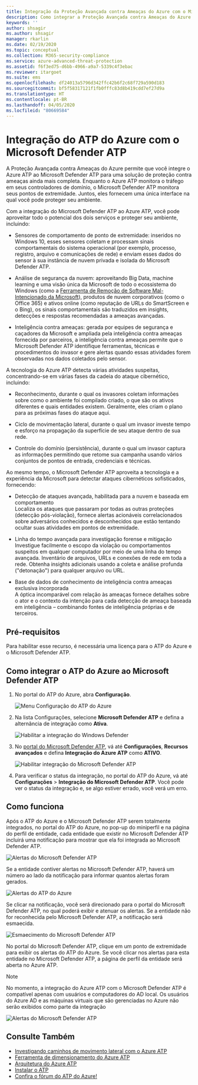 ```yaml
---
title: Integração da Proteção Avançada contra Ameaças do Azure com o Microsoft Defender ATP
description: Como integrar a Proteção Avançada contra Ameaças do Azure com o Microsoft Defender ATP para cobertura completa de detecção de ameaças
keywords: ''
author: shsagir
ms.author: shsagir
manager: rkarlin
ms.date: 02/19/2020
ms.topic: conceptual
ms.collection: M365-security-compliance
ms.service: azure-advanced-threat-protection
ms.assetid: f6f3ed75-d6bb-4966-a9a7-5339c4f3ebac
ms.reviewer: itargoet
ms.suite: ems
ms.openlocfilehash: df24013a5796d342ffc42b6f2c68f729a590d183
ms.sourcegitcommit: bf5f58317121f1fb0fffc83d8b419cdd7ef27d9a
ms.translationtype: HT
ms.contentlocale: pt-BR
ms.lasthandoff: 04/05/2020
ms.locfileid: "80669584"
---
```

# <a name="integrate-azure-atp-with-microsoft-defender-atp"></a>Integração do ATP do Azure com o Microsoft Defender ATP

A Proteção Avançada contra Ameaças do Azure permite que você integre o Azure ATP ao Microsoft Defender ATP para uma solução de proteção contra ameaças ainda mais completa. Enquanto o Azure ATP monitora o tráfego em seus controladores de domínio, o Microsoft Defender ATP monitora seus pontos de extremidade. Juntos, eles fornecem uma única interface na qual você pode proteger seu ambiente.

Com a integração do Microsoft Defender ATP ao Azure ATP, você pode aproveitar todo o potencial dos dois serviços e proteger seu ambiente, incluindo:

- Sensores de comportamento de ponto de extremidade: inseridos no Windows 10, esses sensores coletam e processam sinais comportamentais do sistema operacional (por exemplo, processo, registro, arquivo e comunicações de rede) e enviam esses dados do sensor à sua instância de nuvem privada e isolada do Microsoft Defender ATP.

- Análise de segurança da nuvem: aproveitando Big Data, machine learning e uma visão única da Microsoft de todo o ecossistema do Windows (como a [Ferramenta de Remoção de Software Mal-Intencionado da Microsoft](https://www.microsoft.com/download/malicious-software-removal-tool-details.aspx)), produtos de nuvem corporativos (como o Office 365) e ativos online (como reputação de URLs do SmartScreen e o Bing), os sinais comportamentais são traduzidos em insights, detecções e respostas recomendadas a ameaças avançadas.

- Inteligência contra ameaças: gerada por equipes de segurança e caçadores da Microsoft e ampliada pela inteligência contra ameaças fornecida por parceiros, a inteligência contra ameaças permite que o Microsoft Defender ATP identifique ferramentas, técnicas e procedimentos do invasor e gere alertas quando essas atividades forem observadas nos dados coletados pelo sensor.

A tecnologia do Azure ATP detecta várias atividades suspeitas, concentrando-se em várias fases da cadeia do ataque cibernético, incluindo:

- Reconhecimento, durante o qual os invasores coletam informações sobre como o ambiente foi compilado criado, o que são os ativos diferentes e quais entidades existem. Geralmente, eles criam o plano para as próximas fases do ataque aqui.

- Ciclo de movimentação lateral, durante o qual um invasor investe tempo e esforço na propagação da superfície de seu ataque dentro de sua rede.

- Controle do domínio (persistência), durante o qual um invasor captura as informações permitindo que retome sua campanha usando vários conjuntos de pontos de entrada, credenciais e técnicas.

Ao mesmo tempo, o Microsoft Defender ATP aproveita a tecnologia e a experiência da Microsoft para detectar ataques cibernéticos sofisticados, fornecendo:

- Detecção de ataques avançada, habilitada para a nuvem e baseada em comportamento  
Localiza os ataques que passaram por todas as outras proteções (detecção pós-violação), fornece alertas acionáveis correlacionados sobre adversários conhecidos e desconhecidos que estão tentando ocultar suas atividades em pontos de extremidade.

- Linha do tempo avançada para investigação forense e mitigação  
Investigue facilmente o escopo da violação ou comportamentos suspeitos em qualquer computador por meio de uma linha do tempo avançada. Inventário de arquivos, URLs e conexões de rede em toda a rede. Obtenha insights adicionais usando a coleta e análise profunda ("detonação") para qualquer arquivo ou URL.

- Base de dados de conhecimento de inteligência contra ameaças exclusiva incorporada  
A óptica incomparável com relação às ameaças fornece detalhes sobre o ator e o contexto da intenção para cada detecção de ameaça baseada em inteligência – combinando fontes de inteligência próprias e de terceiros.

## <a name="prerequisites"></a>Pré-requisitos

Para habilitar esse recurso, é necessária uma licença para o ATP do Azure e o Microsoft Defender ATP.

## <a name="how-to-integrate-azure-atp-with-microsoft-defender-atp"></a>Como integrar o ATP do Azure ao Microsoft Defender ATP

1. No portal do ATP do Azure, abra **Configuração**.

    ![Menu Configuração do ATP do Azure](./media/atp-configuration-wd.png)
2. Na lista Configurações, selecione **Microsoft Defender ATP** e defina a alternância de integração como **Ativa**.

    ![Habilitar a integração do Windows Defender](./media/enable-integration.png)

3. No [portal do Microsoft Defender ATP](https://securitycenter.windows.com/preferences/advanced), vá até **Configurações**, **Recursos avançados** e defina **Integração do Azure ATP** como **ATIVO**.

    ![Habilitar integração do Microsoft Defender ATP](./media/wd-atp-enable.png)

4. Para verificar o status da integração, no portal do ATP do Azure, vá até **Configurações** > **Integração do Microsoft Defender ATP**. Você pode ver o status da integração e, se algo estiver errado, você verá um erro.

## <a name="how-it-works"></a>Como funciona

Após o ATP do Azure e o Microsoft Defender ATP serem totalmente integrados, no portal do ATP do Azure, no pop-up do miniperfil e na página do perfil de entidade, cada entidade que existir no Microsoft Defender ATP incluirá uma notificação para mostrar que ela foi integrada ao Microsoft Defender ATP.

 ![Alertas do Microsoft Defender ATP](./media/profile-alerts-wd.png)

Se a entidade contiver alertas no Microsoft Defender ATP, haverá um número ao lado da notificação para informar quantos alertas foram gerados.

 ![Alertas do ATP do Azure](./media/atp-integrated-wd-icon-alerts.png)

Se clicar na notificação, você será direcionado para o portal do Microsoft Defender ATP, no qual poderá exibir e atenuar os alertas. Se a entidade não for reconhecida pelo Microsoft Defender ATP, a notificação será esmaecida.

 ![Esmaecimento do Microsoft Defender ATP](./media/wd-grey.png)

No portal do Microsoft Defender ATP, clique em um ponto de extremidade para exibir os alertas do ATP do Azure. Se você clicar nos alertas para esta entidade no Microsoft Defender ATP, a página de perfil da entidade será aberta no Azure ATP.

 > [!NOTE]
 > No momento, a integração do Azure ATP com o Microsoft Defender ATP é compatível apenas com usuários e computadores do AD local. Os usuários do Azure AD e as máquinas virtuais que são gerenciadas no Azure não serão exibidos como parte da integração

![Alertas do Microsoft Defender ATP](./media/wd-atp-alerts.png)

## <a name="see-also"></a>Consulte Também

- [Investigando caminhos de movimento lateral com o Azure ATP](use-case-lateral-movement-path.md)
- [Ferramenta de dimensionamento do Azure ATP](https://aka.ms/aatpsizingtool)
- [Arquitetura do Azure ATP](atp-architecture.md)
- [Instalar o ATP](install-atp-step1.md)
- [Confira o fórum do ATP do Azure!](https://aka.ms/azureatpcommunity)
